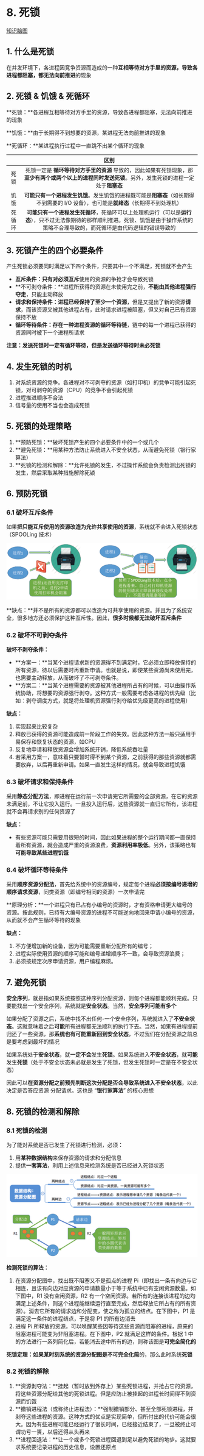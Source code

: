 # 8. 死锁

[知识脑图](https://lfool.github.io/os_mind/deadlock.html)

## 1. 什么是死锁

在并发环境下，各进程因竞争资源而造成的一种**互相等待对方手里的资源，导致各进程都阻塞，都无法向前推进**的现象

## 2. 死锁 & 饥饿 & 死循环

**死锁：**各进程互相等待对方手里的资源，导致各进程都阻塞，无法向前推进的现象

**饥饿：**由于长期得不到想要的资源，某进程无法向前推进的现象

**死循环：**某进程执行过程中一直跳不出某个循环的现象

|  | 区别 |
| :---: | :---: |
| 死锁 | 死锁一定是 **循环等待对方手里的资源** 导致的，因此如果有死锁现象，那**至少有两个或两个以上的进程同时发送死锁**。另外，发生死锁的进程一定处于**阻塞态** |
| 饥饿 | **可能只有一个进程发生饥饿**。发生饥饿的进程既可能是**阻塞态**（如长期得不到需要的 I/O 设备），也可能是**就绪态**（长期得不到处理机） |
| 死循环 | **可能只有一个进程发生死循环**，死循环可以上处理机运行（可以是**运行态**），只不过无法像期待的那样顺利推进。死锁、饥饿是由于操作系统的策略不合理导致的，而死循环是由代码逻辑的错误导致的 |

## 3. 死锁产生的四个必要条件

产生死锁必须要同时满足以下四个条件，只要其中一个不满足，死锁就不会产生

* **互斥条件：**只有对必须**互斥**使用的资源的争抢才会导致死锁
* **不可剥夺条件：**进程所获得的资源在未使用完之前，**不能由其他进程强行夺走**，只能主动释放
* **请求和保持条件：**进程**已经保持了至少一个资源**，但是又提出了新的资源**请求**，而该资源又被其他进程占有，此时请求进程被阻塞，但又对自己已有资源保持不放
* **循环等待条件：**存在一种进程**资源的循环等待链**，链中的每一个进程已获得的资源同时被下一个进程所请求

**注意：发送死锁时一定有循环等待，但是发送循环等待时未必死锁**

## 4. 发生死锁的时机

1. 对系统资源的竞争。各进程对不可剥夺的资源（如打印机）的竞争可能引起死锁，对可剥夺的资源（CPU）的竞争不会引起死锁
2. 进程推进顺序不合法
3. 信号量的使用不当也会造成死锁

## 5. 死锁的处理策略

1. **预防死锁：**破坏死锁产生的四个必要条件中的一个或几个
2. **避免死锁：**用某种方法防止系统进入不安全状态，从而避免死锁（银行家算法）
3. **死锁的检测和解除：**允许死锁的发生，不过操作系统会负责检测出死锁的发生，然后采取某种措施解除死锁

## 6. 预防死锁

### 6.1 破坏互斥条件

如果**把只能互斥使用的资源改造为允许共享使用的资源**，系统就不会进入死锁状态（SPOOLing 技术）

![](../.gitbook/assets/image%20%2818%29.png)

**缺点：**并不是所有的资源都可以改造为可共享使用的资源。并且为了系统安全，很多地方还必须保护这种互斥性。因此，**很多时候都无法破坏互斥条件**

### 6.2 破坏不可剥夺条件

**破坏不剥夺条件：** 

* **方案一：**当某个进程请求新的资源得不到满足时，它必须立即释放保持的所有资源，待以后需要时再重新申请。也就是说，即使某些资源尚未使用完，也需要主动释放，从而破坏了不可剥夺条件。
* **方案二：**当某个进程需要的资源被其他进程所占有的时候，可以由操作系统协助，将想要的资源强行剥夺。这种方式一般需要考虑各进程的优先级（比如：剥夺调度方式，就是将处理机资源强行剥夺给优先级更高的进程使用）

**缺点：**

1. 实现起来比较复杂
2. 释放已获得的资源可能造成前一阶段工作的失效。因此这种方法一般只适用于易保存和恢复状态的资源，如CPU
3. 反复地申请和释放资源会增加系统开销，降低系统吞吐量
4. 若采用方案一，意味着只要暂时得不到某个资源，之前获得的那些资源就都需要放弃，以后再重新申请。如果一直发生这样的情况，就会导致进程饥饿

### 6.3 破坏请求和保持条件

采用**静态分配方法**，即进程在运行前一次申请完它所需要的全部资源，在它的资源未满足前，不让它投入运行。一旦投入运行后，这些资源就一直归它所有，该进程就不会再请求别的任何资源了

**缺点：**

* 有些资源可能只需要用很短的时间，因此如果进程的整个运行期间都一直保持着所有资源，就会造成严重的资源浪费，**资源利用率极低**。另外，该策略也有**可能导致某些进程饥饿**

### 6.4 破坏循环等待条件

采用**顺序资源分配法**，首先给系统中的资源编号，规定每个进程**必须按编号递增的顺序请求资源**，同类资源（即编号相同的资源）一次申请完

**原理分析：**一个进程只有已占有小编号的资源时，才有资格申请更大编号的资源。按此规则，已持有大编号资源的进程不可能逆向地回来申请小编号的资源，从而就不会产生循环等待的现象

**缺点：**

1. 不方便增加新的设备，因为可能需要重新分配所有的编号；
2. 进程实际使用资源的顺序可能和编号递增顺序不一致，会导致资源浪费；
3. 必须按规定次序申请资源，用户编程麻烦。

## 7. 避免死锁

**安全序列**，就是指如果系统按照这种序列分配资源，则每个进程都能顺利完成。只要能找出一个安全序列，系统就是**安全状态**。当然，**安全序列可能有多个**

如果分配了资源之后，系统中找不出任何-一个安全序列，系统就进入了**不安全状态**。这就意味着之后**可能**所有进程都无法顺利的执行下去。当然，如果有进程提前归还了一些资源，那**系统也有可能重新回到安全状态**，不过我们在分配资源之前总是要考虑到最坏的情况

如果系统处于**安全状态**，就**一定不会**发生**死锁**。如果系统进入**不安全状态**，就**可能**发生**死锁**（处于不安全状态未必就是发生了死锁，但发生死锁时一定是在不安全状态）

因此可以**在资源分配之前预先判断这次分配是否会导致系统进入不安全状态**，以此决定是否答应资源 分配请求。这也是 “**银行家算法**” 的核心思想

## 8. 死锁的检测和解除

### 8.1 死锁的检测

为了能对系统是否已发生了死锁进行检测，必须：

1. 用**某种数据结构**来保存资源的请求和分配信息
2. 提供**一套算法**，利用上述信息来检测系统是否已经进入死锁状态

![](../.gitbook/assets/image%20%2856%29.png)

**检测死锁的算法：**

1. 在资源分配图中，找出既不阻塞又不是孤点的进程 Pi（即找出一条有向边与它相连，且该有向边对应资源的申请数量小于等于系统中已有空闲资源数量。如下图中，R1 没有空闲资源，R2 有一个空闲资源。若所有的连接该进程的边均满足上述条件，则这个进程能继续运行直至完成，然后释放它所占有的所有资源）。消去它所有的请求边和分配变，使之称为孤立的结点。在下图中，P1 是满足这一条件的进程结点，于是将 P1 的所有边消去
2. 进程 Pi 所释放的资源，可以唤醒某些因等待这些资源而阻塞的进程，原来的阻塞进程可能变为非阻塞进程。在下图中，P2 就满足这样的条件。根据 1 中的方法进行一系列简化后，若能消去途中所有的边，则称该图是**可完全简化的**

**死锁定理：**如果某时刻系统的资源分配图是**不可完全化简**的，那么此时系统**死锁**

### 8.2 死锁的解除

1. **资源剥夺法：**挂起（暂时放到外存上）某些死锁进程，并抢占它的资源，将这些资源分配给其他的死锁进程。但是应防止被挂起的进程长时间得不到资源而饥饿
2. **撤销进程法（或称终止进程法）：**强制撤销部分、甚至全部死锁进程，并剥夺这些进程的资源。这种方式的优点是实现简单，但所付出的代价可能会很大。因为有些进程可能已经运行了很长时间，已经接近结束了，一旦被终止可谓功亏一篑，以后还得从头再来
3. **进程回退法：**让一个或多个死锁进程回退到足以避免死锁的地步。这就要求系统要记录进程的历史信息，设置还原点

